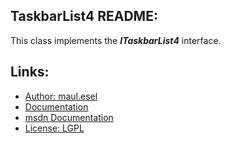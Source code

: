 ## TaskbarList4 README:
This class implements the ***ITaskbarList4*** interface.

## Links:
* [Author: maul.esel](https://github.com/maul-esel)
* [Documentation](http://maul-esel.github.com/COM-Classes/AHK_Lv1.1/TaskbarList4)
* [msdn Documentation](http://msdn.microsoft.com/en-us/library/windows/desktop/dd562040)
* [License: LGPL](http://www.gnu.org/licenses/lgpl-2.1.txt)